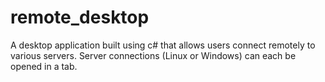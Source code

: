 # remote_desktop
A desktop application built using c# that allows users connect remotely to various servers. Server connections (Linux or Windows) can each be opened in a tab.
